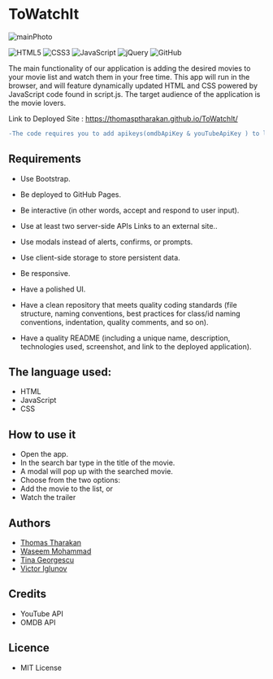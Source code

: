 <!-- @format -->

# ToWatchIt

![mainPhoto](./images/Application_Working.gif)

![HTML5](https://img.shields.io/badge/html5-%23E34F26.svg?style=for-the-badge&logo=html5&logoColor=white)
![CSS3](https://img.shields.io/badge/css3-%231572B6.svg?style=for-the-badge&logo=css3&logoColor=white)
![JavaScript](https://img.shields.io/badge/javascript-%23323330.svg?style=for-the-badge&logo=javascript&logoColor=%23F7DF1E)
![jQuery](https://img.shields.io/badge/jquery-%230769AD.svg?style=for-the-badge&logo=jquery&logoColor=white)
![GitHub](https://img.shields.io/badge/github-%23121011.svg?style=for-the-badge&logo=github&logoColor=white)

The main functionality of our application is adding the desired movies to your movie list and watch them in your free time.
This app will run in the browser, and will feature dynamically updated HTML and CSS powered by JavaScript code found in script.js.
The target audience of the application is the movie lovers.

Link to Deployed Site : https://thomasptharakan.github.io/ToWatchIt/

```diff
-The code requires you to add apikeys(omdbApiKey & youTubeApiKey ) to localstorage for the search function to work.
```

## Requirements

- Use Bootstrap.

- Be deployed to GitHub Pages.

- Be interactive (in other words, accept and respond to user input).

- Use at least two server-side APIs Links to an external site..

- Use modals instead of alerts, confirms, or prompts.

- Use client-side storage to store persistent data.

- Be responsive.

- Have a polished UI.

- Have a clean repository that meets quality coding standards (file structure, naming conventions, best practices for class/id naming conventions, indentation, quality comments, and so on).

- Have a quality README (including a unique name, description, technologies used, screenshot, and link to the deployed application).

## The language used:

- HTML
- JavaScript
- CSS

## How to use it

- Open the app.
- In the search bar type in the title of the movie.
- A modal will pop up with the searched movie.
- Choose from the two options:
- Add the movie to the list, or
- Watch the trailer

## Authors

- [Thomas Tharakan](https://github.com/thomasptharakan)
- [Waseem Mohammad](https://github.com/wmohammad83)
- [Tina Georgescu](https://github.com/cristinabadea)
- [Victor Iglunov](https://github.com/WebArchitect89)

## Credits

- YouTube API
- OMDB API

## Licence

- MIT License
